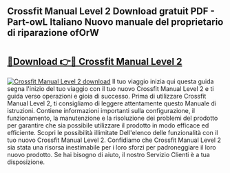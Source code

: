 ## Crossfit Manual Level 2 Download gratuit PDF - Part-owL Italiano Nuovo manuale del proprietario di riparazione ofOrW

# <h2><a href="http://df9x74x.blite.top/?on=Crossfit+Manual+Level+2">🔗Download 👉🔴 Crossfit Manual Level 2</a></h2>

[![Crossfit Manual Level 2 download](https://i.imgur.com/lujVjoI.png)](http://df9x74x.blite.top/?on=Crossfit+Manual+Level+2)
Il tuo viaggio inizia qui questa guida segna l'inizio del tuo viaggio con il tuo nuovo Crossfit Manual Level 2 e ti guida verso operazioni e gioia di successo. Prima di utilizzare Crossfit Manual Level 2, ti consigliamo di leggere attentamente questo Manuale di istruzioni. Contiene informazioni importanti sulla configurazione, il funzionamento, la manutenzione e la risoluzione dei problemi del prodotto per garantire che sia possibile utilizzare il prodotto in modo efficace ed efficiente. Scopri le possibilità illimitate Dell'elenco delle funzionalità con il tuo nuovo Crossfit Manual Level 2. Confidiamo che Crossfit Manual Level 2 sia stata una risorsa inestimabile per i loro sforzi per padroneggiare il loro nuovo prodotto. Se hai bisogno di aiuto, il nostro Servizio Clienti è a tua disposizione.
